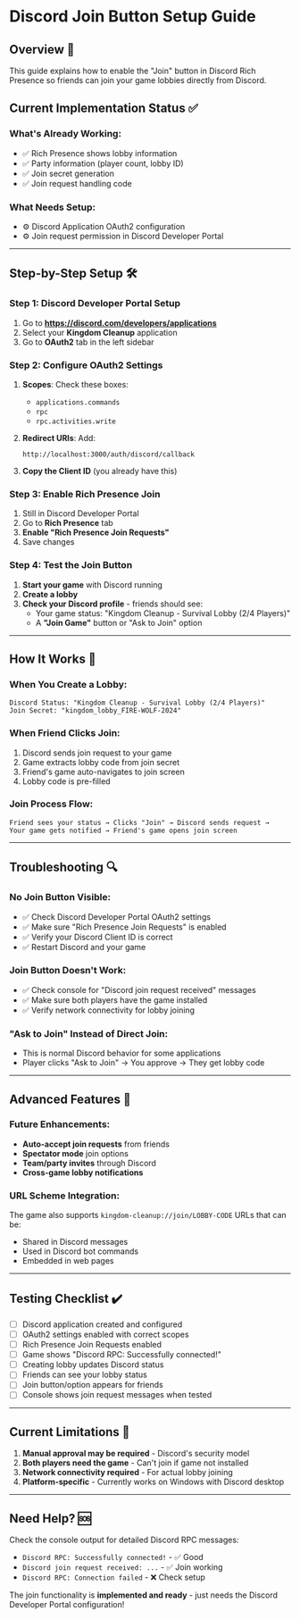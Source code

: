 # Discord Join Button Setup Guide

## Overview 🎯

This guide explains how to enable the "Join" button in Discord Rich Presence so friends can join your game lobbies directly from Discord.

## Current Implementation Status ✅

### **What's Already Working:**
- ✅ Rich Presence shows lobby information
- ✅ Party information (player count, lobby ID)
- ✅ Join secret generation
- ✅ Join request handling code

### **What Needs Setup:**
- ⚙️ Discord Application OAuth2 configuration
- ⚙️ Join request permission in Discord Developer Portal

---

## Step-by-Step Setup 🛠️

### **Step 1: Discord Developer Portal Setup**

1. Go to **https://discord.com/developers/applications**
2. Select your **Kingdom Cleanup** application
3. Go to **OAuth2** tab in the left sidebar

### **Step 2: Configure OAuth2 Settings**

1. **Scopes**: Check these boxes:
   - `applications.commands`
   - `rpc`
   - `rpc.activities.write`

2. **Redirect URIs**: Add:
   ```
   http://localhost:3000/auth/discord/callback
   ```

3. **Copy the Client ID** (you already have this)

### **Step 3: Enable Rich Presence Join**

1. Still in Discord Developer Portal
2. Go to **Rich Presence** tab
3. **Enable "Rich Presence Join Requests"**
4. Save changes

### **Step 4: Test the Join Button**

1. **Start your game** with Discord running
2. **Create a lobby** 
3. **Check your Discord profile** - friends should see:
   - Your game status: "Kingdom Cleanup - Survival Lobby (2/4 Players)"
   - A **"Join Game"** button or "Ask to Join" option

---

## How It Works 🔧

### **When You Create a Lobby:**
```
Discord Status: "Kingdom Cleanup - Survival Lobby (2/4 Players)"
Join Secret: "kingdom_lobby_FIRE-WOLF-2024"
```

### **When Friend Clicks Join:**
1. Discord sends join request to your game
2. Game extracts lobby code from join secret
3. Friend's game auto-navigates to join screen
4. Lobby code is pre-filled

### **Join Process Flow:**
```
Friend sees your status → Clicks "Join" → Discord sends request → 
Your game gets notified → Friend's game opens join screen
```

---

## Troubleshooting 🔍

### **No Join Button Visible:**
- ✅ Check Discord Developer Portal OAuth2 settings
- ✅ Make sure "Rich Presence Join Requests" is enabled
- ✅ Verify your Discord Client ID is correct
- ✅ Restart Discord and your game

### **Join Button Doesn't Work:**
- ✅ Check console for "Discord join request received" messages
- ✅ Make sure both players have the game installed
- ✅ Verify network connectivity for lobby joining

### **"Ask to Join" Instead of Direct Join:**
- This is normal Discord behavior for some applications
- Player clicks "Ask to Join" → You approve → They get lobby code

---

## Advanced Features 🚀

### **Future Enhancements:**
- **Auto-accept join requests** from friends
- **Spectator mode** join options
- **Team/party invites** through Discord
- **Cross-game lobby notifications**

### **URL Scheme Integration:**
The game also supports `kingdom-cleanup://join/LOBBY-CODE` URLs that can be:
- Shared in Discord messages
- Used in Discord bot commands  
- Embedded in web pages

---

## Testing Checklist ✔️

- [ ] Discord application created and configured
- [ ] OAuth2 settings enabled with correct scopes
- [ ] Rich Presence Join Requests enabled
- [ ] Game shows "Discord RPC: Successfully connected!"
- [ ] Creating lobby updates Discord status
- [ ] Friends can see your lobby status
- [ ] Join button/option appears for friends
- [ ] Console shows join request messages when tested

---

## Current Limitations 📝

1. **Manual approval may be required** - Discord's security model
2. **Both players need the game** - Can't join if game not installed
3. **Network connectivity required** - For actual lobby joining
4. **Platform-specific** - Currently works on Windows with Discord desktop

---

## Need Help? 🆘

Check the console output for detailed Discord RPC messages:
- `Discord RPC: Successfully connected!` - ✅ Good
- `Discord join request received: ...` - ✅ Join working
- `Discord RPC: Connection failed` - ❌ Check setup

The join functionality is **implemented and ready** - just needs the Discord Developer Portal configuration!